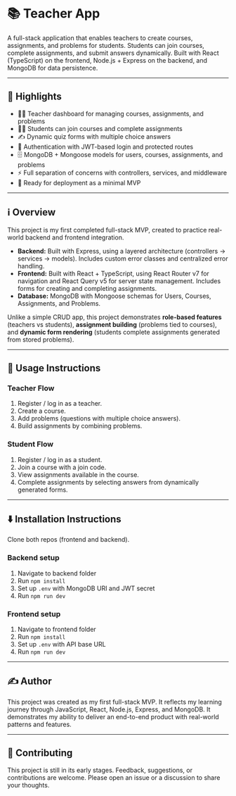 # 📚 Teacher App

A full-stack application that enables teachers to create courses, assignments, and problems for students. Students can join courses, complete assignments, and submit answers dynamically. Built with React (TypeScript) on the frontend, Node.js + Express on the backend, and MongoDB for data persistence.

---

## 🌟 Highlights

- 👩‍🏫 Teacher dashboard for managing courses, assignments, and problems  
- 🧑‍🎓 Students can join courses and complete assignments  
- ✍️ Dynamic quiz forms with multiple choice answers  
- 🔐 Authentication with JWT-based login and protected routes  
- 🗄️ MongoDB + Mongoose models for users, courses, assignments, and problems  
- ⚡ Full separation of concerns with controllers, services, and middleware  
- 🚀 Ready for deployment as a minimal MVP

---

## ℹ️ Overview

This project is my first completed full-stack MVP, created to practice real-world backend and frontend integration.  

- **Backend:** Built with Express, using a layered architecture (controllers → services → models). Includes custom error classes and centralized error handling.  
- **Frontend:** Built with React + TypeScript, using React Router v7 for navigation and React Query v5 for server state management. Includes forms for creating and completing assignments.  
- **Database:** MongoDB with Mongoose schemas for Users, Courses, Assignments, and Problems.  

Unlike a simple CRUD app, this project demonstrates **role-based features** (teachers vs students), **assignment building** (problems tied to courses), and **dynamic form rendering** (students complete assignments generated from stored problems).

---

## 🚀 Usage Instructions

### Teacher Flow
1. Register / log in as a teacher.  
2. Create a course.  
3. Add problems (questions with multiple choice answers).  
4. Build assignments by combining problems.  

### Student Flow
1. Register / log in as a student.  
2. Join a course with a join code.  
3. View assignments available in the course.  
4. Complete assignments by selecting answers from dynamically generated forms.  

---

## ⬇️ Installation Instructions

Clone both repos (frontend and backend).  

### Backend setup
1. Navigate to backend folder  
2. Run `npm install`  
3. Set up `.env` with MongoDB URI and JWT secret  
4. Run `npm run dev`  

### Frontend setup
1. Navigate to frontend folder  
2. Run `npm install`  
3. Set up `.env` with API base URL  
4. Run `npm run dev`  

---

## ✍️ Author

This project was created as my first full-stack MVP. It reflects my learning journey through JavaScript, React, Node.js, Express, and MongoDB. It demonstrates my ability to deliver an end-to-end product with real-world patterns and features.  

---

## 💭 Contributing

This project is still in its early stages. Feedback, suggestions, or contributions are welcome. Please open an issue or a discussion to share your thoughts.  
